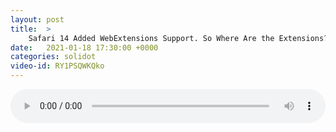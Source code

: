 ```yaml
---
layout: post
title:  >
    Safari 14 Added WebExtensions Support. So Where Are the Extensions?
date:   2021-01-18 17:30:00 +0000
categories: solidot
video-id: RY1PSQWKQko
---
```


<audio src="/assets/dab133b8f7f65f532349092a16e49111.mp3" style="width: 100%;" controls></audio>

